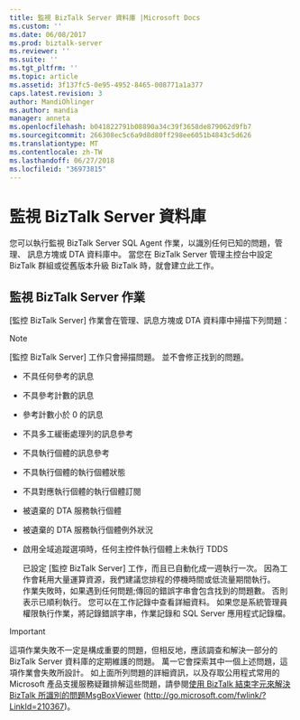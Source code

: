 ```yaml
---
title: 監視 BizTalk Server 資料庫 |Microsoft Docs
ms.custom: ''
ms.date: 06/08/2017
ms.prod: biztalk-server
ms.reviewer: ''
ms.suite: ''
ms.tgt_pltfrm: ''
ms.topic: article
ms.assetid: 3f137fc5-0e95-4952-8465-008771a1a377
caps.latest.revision: 3
author: MandiOhlinger
ms.author: mandia
manager: anneta
ms.openlocfilehash: b041822791b08890a34c39f3658de879062d9fb7
ms.sourcegitcommit: 266308ec5c6a9d8d80ff298ee6051b4843c5d626
ms.translationtype: MT
ms.contentlocale: zh-TW
ms.lasthandoff: 06/27/2018
ms.locfileid: "36973815"
---
```

# <a name="monitor-the-biztalk-server-databases"></a>監視 BizTalk Server 資料庫
您可以執行監視 BizTalk Server SQL Agent 作業，以識別任何已知的問題，管理、 訊息方塊或 DTA 資料庫中。 當您在 BizTalk Server 管理主控台中設定 BizTalk 群組或從舊版本升級 BizTalk 時，就會建立此工作。  
  
## <a name="the-monitor-biztalk-server-job"></a>監視 BizTalk Server 作業  
 [監控 BizTalk Server] 作業會在管理、訊息方塊或 DTA 資料庫中掃描下列問題：  
  
> [!NOTE]  
>  [監控 BizTalk Server] 工作只會掃描問題。 並不會修正找到的問題。  
  
- 不具任何參考的訊息  
  
- 不具參考計數的訊息  
  
- 參考計數小於 0 的訊息  
  
- 不具多工緩衝處理列的訊息參考  
  
- 不具執行個體的訊息參考  
  
- 不具執行個體的執行個體狀態  
  
- 不具對應執行個體的執行個體訂閱  
  
- 被遺棄的 DTA 服務執行個體  
  
- 被遺棄的 DTA 服務執行個體例外狀況  
  
- 啟用全域追蹤選項時，任何主控件執行個體上未執行 TDDS  
  
  已設定 [監控 BizTalk Server] 工作，而且已自動化成一週執行一次。 因為工作會耗用大量運算資源，我們建議您排程的停機時間或低流量期間執行。  
  作業失敗時，如果遇到任何問題;傳回的錯誤字串會包含找到的問題數。 否則表示已順利執行。 您可以在工作記錄中查看詳細資料。 如果您是系統管理員權限執行作業，將記錄錯誤字串，作業記錄和 SQL Server 應用程式記錄檔。  
  
> [!IMPORTANT]  
>  這項作業失敗不一定是構成重要的問題，但相反地，應該調查和解決一部分的 BizTalk Server 資料庫的定期維護的問題。 萬一它會探索其中一個上述問題，這項作業會失敗所設計。 如上面所列問題的詳細資訊，以及存取公用程式常用的 Microsoft 產品支援服務疑難排解這些問題，請參閱[使用 BizTalk 結束字元來解決 BizTalk 所識別的問題MsgBoxViewer](http://go.microsoft.com/fwlink/?LinkId=210367) (http://go.microsoft.com/fwlink/?LinkId=210367)。